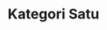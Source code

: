 ---
layout: archive-categories
title: Kategori Satu
slug: kategori-1
menu: true
submenu: true
order: 2
description: >
  Ini adalah contoh kategori satu (1)
---